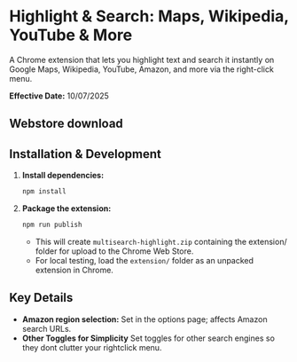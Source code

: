 # Highlight & Search: Maps, Wikipedia, YouTube & More

A Chrome extension that lets you highlight text and search it instantly on Google Maps, Wikipedia, YouTube, Amazon, and more via the right-click menu.

**Effective Date:** 10/07/2025  
## Webstore download
<!-- TODO -->

## Installation & Development

1. **Install dependencies:**
   ```sh
   npm install
   ```
2. **Package the extension:**
   ```sh
   npm run publish
   ```
   - This will create `multisearch-highlight.zip` containing the extension/ folder for upload to the Chrome Web Store.
   - For local testing, load the `extension/` folder as an unpacked extension in Chrome.

## Key Details

- **Amazon region selection:** Set in the options page; affects Amazon search URLs.
- **Other Toggles for Simplicity** Set toggles for other search engines so they dont clutter your rightclick menu.
